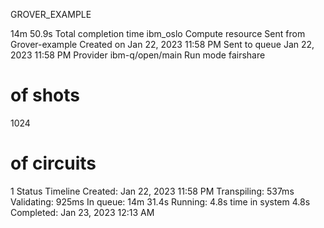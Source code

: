 GROVER_EXAMPLE


14m 50.9s
Total completion time
ibm_oslo
Compute resource
Sent from
Grover-example
Created on
Jan 22, 2023 11:58 PM
Sent to queue
Jan 22, 2023 11:58 PM
Provider
ibm-q/open/main
Run mode
fairshare
# of shots
1024
# of circuits
1
Status Timeline
Created: Jan 22, 2023 11:58 PM
Transpiling: 537ms
Validating: 925ms
In queue: 14m 31.4s
Running: 4.8s
time in system 4.8s
Completed: Jan 23, 2023 12:13 AM
